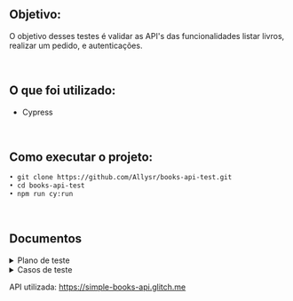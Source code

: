 ﻿## Objetivo:

O objetivo desses testes é validar as API's das funcionalidades listar livros, realizar um pedido, e autenticações.

<br>

## O que foi utilizado:

- Cypress

<br>

## Como executar o projeto:

```diff
• git clone https://github.com/Allysr/books-api-test.git
• cd books-api-test
• npm run cy:run
```

<br>

## Documentos

<details>
<summary>Plano de teste</summary>

#### Introdução:
Este documento descreve o plano de teste para a API de livros e pedidos.


#### Escopo:
Será realizado testes nos seguintes endpoints:
- /api-clients/ - Autentica o usuário;
- /books - Buscar todos os livros;
- /books/{id} - Buscar apenas um livro por id;
- /orders/ - Cria e busca pedidos;
- /orders/{id} - Atualiza, busca e deleta um pedido por id.


#### Estratégia de Teste:

1. O que será testado:
    - Requisitos funcionais:
        - Endpoints
        - Métodos
        - Status code
        - Schema
    - Requisitos não funcionais
        - Autenticação e autorização
        - Tempo de resposta

2. Ferramentas de teste:
   - Testes manuais: 
     - Postman
   - Testes automatizados:
     - Linguagem de programação: Javascript
     - Manutenção de dependencias: NPM
     - Frameworks: Cypress


#### Critérios de aceite:

- Os dados de entrada e saída devem ser validados conforme os requisitos.
- Todos as respostas não devem passar de 6 segundos.
- Todos os endpoints devem retornar status de sucesso e erros.

#### Recursos necessários
- Acesso à documentação da API. 

</details>



<details>
<summary>Casos de teste</summary>

#### Status

*Get* 
- [x] Deve validar o status da API

#### Auth

*Post* 
- [x] Deve retornar o status 201 e retornar um token de acesso
- [x] Deve retornar o status 409 ao inserir dados ja registrados
- [x] Deve retornar o status 400 ao realizar requisição sem body

#### Book

*Get* 
- [x] Deve retornar o status 200 e listar os livros
- [x] Deve retornar o status 200 uma lista de livros de não ficção com limite de 10 livros
- [x] Deve retornar o status 400 ao passar um parametro inválido

*Get ID*
- [x] Deve retornar o status 200 e listar um livro por ID
- [x] Deve retornar o status 404 ao passar um id inválido
  

####  Order

*Post*
- [x] Deve retornar o status 201 e retornar o pedido criado
- [x] Deve retornar o status 400 ao realizar requisição sem body

*Get*
- [x] Deve retornar o status 200 e listar todas os pedidos
- [x] Deve retornar o status 401 ao acessar a rota com token inválido
- [x] Deve retornar o status 401  ao acessar a rota sem token
  
*Get ID* 
- [x] Deve retornar o status 200 e listar um pedido por id
- [x] Deve retornar o status 404 ao passar um id inexistente
- [x] Deve retornar o status 401 ao acessar a rota com token inválido
  
*Patch*
- [x] Deve retornar o status 204 ao atualizar um pedido
- [x] Deve retornar o status 404 ao passar um id inválido

*Delete*
- [x] Deve retornar o status 204 e deletar o pedido
- [x] Deve retornar o status 404 ao passar um id inexistente
- [x] Deve retornar o status 401 ao acessar a rota com token inválido
- [x] Deve retornar o status 401 ao acessar a rota sem token

</details>

      

API utilizada: https://simple-books-api.glitch.me